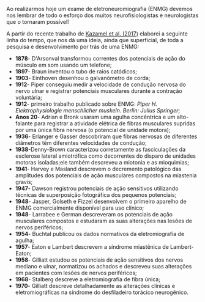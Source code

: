 
Ao realizarmos hoje um exame de eletroneuromiografia (ENMG) devemos nos lembrar de todo o esforço dos muitos neurofisiologistas e neurologistas que o tornaram possível!

A partir do recente trabalho de [Kazamel et al. (2017)](https://www.jocn-journal.com/article/S0967-5868(17)30262-X/fulltext-) elaborei a seguinte linha do tempo, que nos dá uma ideia, ainda que superficial, de toda a pesquisa e desenvolvimento por trás de uma ENMG: 

+ **1878**- D'Arsonval transformou correntes dos potenciais de ação do músculo em som usando um telefone;
+ **1897**- Braun inventou o tubo de raios catódicos;
+ **1903**- Einthoven desenhou o galvanômetro de corda;
+ **1912**- Piper conseguiu medir a velocidade de condução nervosa do nervo ulnar e registrar potenciais musculares durante a contração voluntária;
+ **1912**- primeiro trabalho publicado sobre ENMG: _Piper H. Elektrophysiologie menschlicher muskeln. Berlin: Julius Springer_;
+ **Anos 20**- Adrian e Bronk usaram uma agulha concêntrica e um alto-falante para registrar a atividade elétrica de fibras musculares supridas por uma única fibra nervosa (o potencial de unidade motora);
+ **1936**- Erlanger e Gasser descobriram que fibras nervosas de diferentes diâmetros têm diferentes velocidades de condução;
+ **1938**-Denny-Brown caracterizou corretamente as fasciculações da esclerose lateral amiotrófica como decorrentes do disparo de unidades motoras isoladas;ele também descreveu a miotonia e as mioquimias;
+ **1941**- Harvey e Masland descrevem o decremento patológico das amplitudes dos potenciais de ação musculares compostos na miastenia gravis;
+ **1947**- Dawson registrou potenciais de ação sensitivos utilizando técnicas de superposição fotográfica dos pequenos potenciais;
+ **1948**- Jasper, Golseth e Fizzel desenvolvem o primeiro aparelho de ENMG comercialmente disponível para uso clínico;
+ **1948**- Larrabee e German descreveram os potenciais de ação musculares compostos e estudaram as suas alterações   nas lesões de nervos periféricos;
+ **1954**- Buchtal publicou os dados normativos da eletromiografia de agulha;
+ **1957**- Eaton e Lambert descrevem a síndrome miastênica de Lambert-Eaton;
+ **1958**- Gilliatt estudou os potenciais de ação sensitivos dos nervos mediano e ulnar, normatizou os achados e descreveu suas alterações em pacientes com lesões de nervos periféricos;
+ **1968**- Stalberg descreve a eletromiografia de fibra única;
+ **1970**- Gilliatt descreve detalhadamente as alterações clínicas e eletromiográficas na síndrome do desfiladeiro torácico neurogênico.



